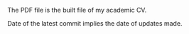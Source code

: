 The PDF file is the built file of my academic CV.

Date of the latest commit implies the date of updates made.
